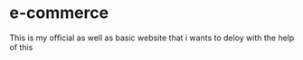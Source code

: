 # e-commerce
This is my official as well as basic website that i wants to deloy with the help of this
